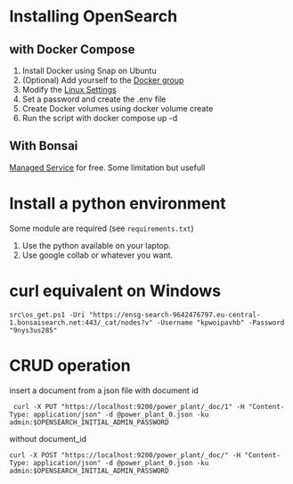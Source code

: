 
# Installing OpenSearch 

## with Docker Compose

1. Install Docker using Snap on Ubuntu
1. (Optional) Add yourself to the [Docker group](https://docs.docker.com/engine/install/linux-postinstall/)
1. Modify the  [Linux Settings](https://opensearch.org/docs/latest/install-and-configure/install-opensearch/docker/) 
1. Set a password and create the .env file
1. Create Docker volumes using docker volume create
1. Run the script with docker compose up -d


## With Bonsai

[Managed Service](https://bonsai.io/) for free. Some limitation but usefull


# Install a python environment 

Some module are required (see `requirements.txt`)

1. Use the python available on your laptop. 
1. Use google collab or whatever you want. 



# curl equivalent on Windows

```
src\os_get.ps1 -Uri "https://ensg-search-9642476797.eu-central-1.bonsaisearch.net:443/_cat/nodes?v" -Username "kpwoipavhb" -Password "9nys3us285"

```


# CRUD operation

insert a document from a json file with document id 
```
 curl -X PUT "https://localhost:9200/power_plant/_doc/1" -H "Content-Type: application/json" -d @power_plant_0.json -ku admin:$OPENSEARCH_INITIAL_ADMIN_PASSWORD
 ```

 without document_id

 ```
 curl -X POST "https://localhost:9200/power_plant/_doc/" -H "Content-Type: application/json" -d @power_plant_0.json -ku admin:$OPENSEARCH_INITIAL_ADMIN_PASSWORD
 ```
